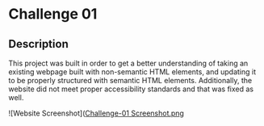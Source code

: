 # Challenge 01

## Description

This project was built in order to get a better understanding of taking an existing webpage built with non-semantic HTML elements, and updating it to be properly structured with semantic HTML elements. Additionally, the website did not meet proper accessibility standards and that was fixed as well.
    
![Website Screenshot]([Challenge-01 Screenshot.png](https://github.com/gpkarlsson/congenial-broccoli/blob/main/Assets/Challenge-01%20Screenshot.png)
